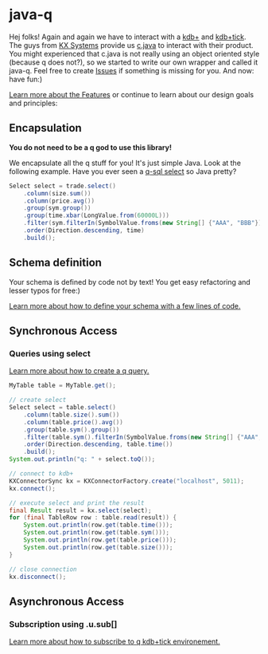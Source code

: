 # java-q

Hej folks! Again and again we have to interact with a [kdb+](http://kx.com/kdb+.php) and [kdb+tick](http://kx.com/kdb+tick.php). The guys from [KX Systems](http://kx.com/) provide us [c.java](http://code.kx.com/wsvn/code/kx/kdb%2B/c/kx/c.java) to interact with their product. You might experienced that c.java is not really using an object oriented style (because q does not?), so we started to write our own wrapper and called it java-q. Feel free to create [Issues](https://github.com/michaelwittig/java-q/issues) if something is missing for you. And now: have fun:) 

[Learn more about the Features](https://github.com/michaelwittig/java-q/wiki/Features) or continue to learn about our design goals and principles:

## Encapsulation

**You do not need to be a q god to use this library!**

We encapsulate all the q stuff for you! It's just simple Java. Look at the following example. Have you ever seen a [q-sql select](http://code.kx.com/wiki/JB:QforMortals/queries_q_sql) so Java pretty?

```java
Select select = trade.select()
	.column(size.sum())
	.column(price.avg())
	.group(sym.group())
	.group(time.xbar(LongValue.from(60000L)))
	.filter(sym.filterIn(SymbolValue.froms(new String[] {"AAA", "BBB"})))
	.order(Direction.descending, time)
	.build();
```

## Schema definition

Your schema is defined by code not by text! You get easy refactoring and lesser typos for free:)

[Learn more about how to define your schema with a few lines of code.](https://github.com/michaelwittig/java-q/wiki/HowTo:-Schema)

## Synchronous Access

### Queries using select

[Learn more about how to create a q query.](https://github.com/michaelwittig/java-q/wiki/HowTo:-Query)

```java
MyTable table = MyTable.get();

// create select
Select select = table.select()
	.column(table.size().sum())
	.column(table.price().avg())
	.group(table.sym().group())
	.filter(table.sym().filterIn(SymbolValue.froms(new String[] {"AAA", "BBB"})))
	.order(Direction.descending, table.time())
	.build();
System.out.println("q: " + select.toQ());

// connect to kdb+
KXConnectorSync kx = KXConnectorFactory.create("localhost", 5011);
kx.connect();

// execute select and print the result
final Result result = kx.select(select);
for (final TableRow row : table.read(result)) {
	System.out.println(row.get(table.time()));
	System.out.println(row.get(table.sym()));
	System.out.println(row.get(table.price()));
	System.out.println(row.get(table.size()));
}

// close connection
kx.disconnect();
```

## Asynchronous Access

### Subscription using .u.sub[]

[Learn more about how to subscribe to q kdb+tick environement.](https://github.com/michaelwittig/java-q/wiki/HowTo:-Subscription)

